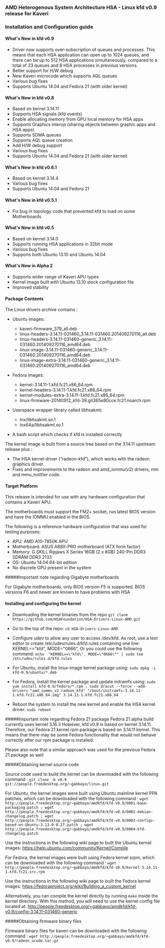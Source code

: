 ### AMD Heterogenous System Architecture HSA - Linux kfd v0.9 release for Kaveri

### Installation and Configuration guide

#### What's New in kfd v0.9

* Driver now supports over-subscription of queues and processes. This means
  that each HSA application can open up to 1024 queues, and there can be up to
  512 HSA applications simultaneously, compared to a total of 23 queues and 8
  HSA processes in previous versions.
* Better support for H/W debug
* New Kaveri microcode which supports AQL queues
* Various bug fixes
* Supports Ubuntu 14.04 and Fedora 21 (with older kernel)

#### What's New in kfd v0.8

* Based on kernel 3.14.11
* Supports HSA signals (kfd events)
* Enable allocating memory from GPU local memory for HSA apps
* Supports Graphics interop (sharing objects between graphic apps and HSA apps)
* Supports SDMA queues
* Supports AQL queue creation
* Add H/W debug support
* Various bug fixes
* Supports Ubuntu 14.04 and Fedora 21 (with older kernel)

#### What's New in kfd v0.6.1

* Based on kernel 3.14.4
* Various bug fixes
* Supports Ubuntu 14.04 and Fedora 21

#### What's New in kfd v0.5.1

* Fix bug in topology code that prevented kfd to load on some Motherboards

#### What's New in kfd v0.5

* Based on kernel 3.14.0
* Supports running HSA applications in 32bit mode
* Various bug fixes
* Supports both Ubuntu 13.10 and Ubuntu 14.04

#### What's New in Alpha 2

* Supports wider range of Kaveri APU types
* Kernel image built with Ubuntu 13.10 stock configuration file
* Improved stability

#### Package Contents

The Linux drivers archive contains :

* Ubuntu images:
  * kaveri-firmware_379_all.deb
  * linux-headers-3.14.11-031460_3.14.11-031460.201409270116_all.deb
  * linux-headers-3.14.11-031460-generic_3.14.11-031460.201409270116_amd64.deb
  * linux-image-3.14.11-031460-generic_3.14.11-031460.201409270116_amd64.deb
  * linux-image-extra-3.14.11-031460-generic_3.14.11-031460.201409270116_amd64.deb

* Fedora images:
  * kernel-3.14.11-1.kfd.fc21.x86_64.rpm
  * kernel-headers-3.14.11-1.kfd.fc21.x86_64.rpm
  * kernel-modules-extra-3.14.11-1.kfd.fc21.x86_64.rpm
  * linux-firmware-20140912_kfd-39.git365e80cce.fc21.noarch.rpm

* Userspace wrapper library called libhsakmt:
  * lnx/libhsakmt.so.1
  * lnx64a/libhsakmt.so.1

* A bash script which checks if kfd is installed correctly

The kernel image is built from a source tree based on the 3.14.11 upstream
release plus :

* The HSA kernel driver ("radeon-kfd"), which works with the radeon
  graphics driver.
* Fixes and improvements to the radeon and amd_iommu(v2) drivers, mm and
  mmu_notifier code.

#### Target Platform

This release is intended for use with any hardware configuration that
contains a Kaveri APU.

The motherboards must support the FM2+ socket, run latest BIOS version
and have the IOMMU enabled in the BIOS.

The following is a reference hardware configuration that was used for
testing purposes:

* APU:            AMD A10-7850K APU
* Motherboard:    ASUS A88X-PRO motherboard (ATX form factor)
* Memory:         G.SKILL Ripjaws X Series 16GB (2 x 8GB) 240-Pin DDR3 SDRAM DDR3 2133
* OS:             Ubuntu 14.04 64-bit edition
* No discrete GPU present in the system

#####Important note regarding Gigabyte motherboards

For Gigabyte motherboards, only BIOS version F5 is supported. 
BIOS versions F6 and newer are known to have problems with HSA

#### Installing and configuring the kernel

* Downloading the kernel binaries from the repo
  `git clone https://github.com/HSAFoundation/HSA-Drivers-Linux-AMD.git`

* Go to the top of the repo:
  `cd HSA-Drivers-Linux-AMD`

* Configure udev to allow any user to access /dev/kfd. As root, use a text
editor to create /etc/udev/rules.d/kfd.rules containing one line:
KERNEL=="kfd", MODE="0666", Or you could use the following command:
  `echo  "KERNEL==\"kfd\", MODE=\"0666\"" | sudo tee /etc/udev/rules.d/kfd.rules`

* For Ubuntu, install the linux-image kernel package using:
  `sudo dpkg -i kfd-0.9/ubuntu/*.deb`

* For Fedora, install the kernel package and update initramfs using:
  `sudo yum install kfd-0.9/fedora/*.rpm ; sudo dracut --force --add-drivers "amd_iommu_v2 radeon_kfd" "/boot/initramfs-3.14.11-1.kfd.fc21.x86_64.img" 3.14.11-1.kfd.fc21.x86_64`

* Reboot the system to install the new kernel and enable the HSA kernel driver:
  `sudo reboot`

#####Important note regarding Fedora 21 package
Fedora 21 alpha build currently uses kernel 3.16.3
However, kfd v0.9 is based on kernel 3.14.11.
Therefore, our Fedora 21 kernel rpm package is based on 3.14.11 kernel. This
means that there may be some Fedora functionality that would not behave
correctly after our rpm package is installed.

Please also note that a similar approach was used for the previous
Fedora 21 package as well

#####Obtaining kernel source code 

Source code used to build the kernel can be downloaded with the following
command :
`git clone -b v0.9 git://people.freedesktop.org/~gabbayo/linux.git`

For Ubuntu, the kernel images were built using Ubuntu mainline kernel
PPA patches, which can be downloaded with the following command :
`wget http://people.freedesktop.org/~gabbayo/amdkfd/kfd-v0.9/0001-base-packaging.patch ; wget http://people.freedesktop.org/~gabbayo/amdkfd/kfd-v0.9/0002-debian-changelog.patch ; wget http://people.freedesktop.org/~gabbayo/amdkfd/kfd-v0.9/0003-configs-based-on-Ubuntu-3.13.0-8.27.patch ; wget http://people.freedesktop.org/~gabbayo/amdkfd/kfd-v0.9/0004-kfd-changelog.patch`

Use the instructions in the following wiki page to built the Ubuntu kernel images:
https://help.ubuntu.com/community/Kernel/Compile

For Fedora, the kernel images were built using Fedora kernel srpm,
which can be downloaded with the following command :
`wget http://people.freedesktop.org/~gabbayo/amdkfd/kfd-v0.9/kernel-3.14.11-1.kfd.fc21.src.rpm`

Use the instructions in the following wiki page to built the Fedora kernel images:
https://fedoraproject.org/wiki/Building_a_custom_kernel

Alternatively, you can compile the kernel directly by running `make` inside
the kernel directory.
With this method, you will need to use the kernel config file located at:
http://people.freedesktop.org/~gabbayo/amdkfd/kfd-v0.9/config-3.14.11-031460-generic

#####Obtaining firmware binary files

Firmware binary files for kaveri can be downloaded with the following command :
`wget http://people.freedesktop.org/~gabbayo/amdkfd/kfd-v0.9/radeon_ucode.tar.gz`

